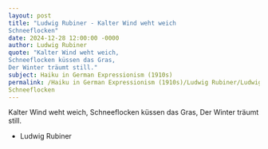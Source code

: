 ```yaml
---
layout: post
title: "Ludwig Rubiner - Kalter Wind weht weich 
Schneeflocken"
date: 2024-12-28 12:00:00 -0000
author: Ludwig Rubiner
quote: "Kalter Wind weht weich, 
Schneeflocken küssen das Gras, 
Der Winter träumt still."
subject: Haiku in German Expressionism (1910s)
permalink: /Haiku in German Expressionism (1910s)/Ludwig Rubiner/Ludwig Rubiner - Kalter Wind weht weich 
Schneeflocken
---
```


Kalter Wind weht weich, 
Schneeflocken küssen das Gras, 
Der Winter träumt still.

- Ludwig Rubiner

